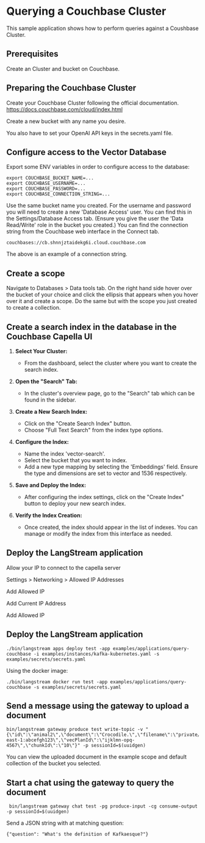 # Querying a Couchbase Cluster

This sample application shows how to perform queries against a Coushbase Cluster.

## Prerequisites

Create an Cluster and bucket on Couchbase.


## Preparing the Couchbase Cluster

Create your Couchbase Cluster following the official documentation.
https://docs.couchbase.com/cloud/index.html

Create a new bucket with any name you desire.

You also have to set your OpenAI API keys in the secrets.yaml file. 

## Configure access to the Vector Database

Export some ENV variables in order to configure access to the database:

```
export COUCHBASE_BUCKET_NAME=...
export COUCHBASE_USERNAME=...
export COUCHBASE_PASSWORD=...
export COUCHBASE_CONNECTION_STRING=...
```

Use the same bucket name you created.
For the username and password you will need to create a new 'Database Access' user. You can find this in the Settings/Database Access tab.
(Ensure you give the user the 'Data Read/Write' role in the bucket you created.)
You can find the connection string from the Couchbase web interface in the Connect tab.

```
couchbases://cb.shnnjztaidekg6i.cloud.couchbase.com
```

The above is an example of a connection string.

## Create a scope

Navigate to Databases > Data tools tab.
On the right hand side hover over the bucket of your choice and click the ellipsis that appears when you hover over it and create a scope.
Do the same but with the scope you just created to create a collection.

## Create a search index in the database in the Couchbase Capella UI

1. **Select Your Cluster:**
   - From the dashboard, select the cluster where you want to create the search index.

2. **Open the "Search" Tab:**
   - In the cluster's overview page, go to the "Search" tab which can be found in the sidebar.

3. **Create a New Search Index:**
   - Click on the "Create Search Index" button.
   - Choose "Full Text Search" from the index type options.

4. **Configure the Index:**
   - Name the index 'vector-search'.
   - Select the bucket that you want to index.
   - Add a new type mapping by selecting the 'Embeddings' field. Ensure the type and dimensions are set to vector and 1536 respectively.

5. **Save and Deploy the Index:**
   - After configuring the index settings, click on the "Create Index" button to deploy your new search index.

6. **Verify the Index Creation:**
   - Once created, the index should appear in the list of indexes. You can manage or modify the index from this interface as needed.

## Deploy the LangStream application
Allow your IP to connect to the capella server

Settings > Networking > Allowed IP Addresses 

Add Allowed IP 

Add Current IP Address

Add Allowed IP


## Deploy the LangStream application

```
./bin/langstream apps deploy test -app examples/applications/query-couchbase -i examples/instances/kafka-kubernetes.yaml -s examples/secrets/secrets.yaml
```
Using the docker image:

```
./bin/langstream docker run test -app examples/applications/query-couchbase -s examples/secrets/secrets.yaml
```

## Send a message using the gateway to upload a document

```
bin/langstream gateway produce test write-topic -v "{\"id\":\"animal2\",\"document\":\"Crocodile.\",\"filename\":\"private/us-east-1:abcefgh123\",\"vecPlanId\":\"ijklmn-opq-4567\",\"chunkId\":\"10\"}" -p sessionId=$(uuidgen)

```
You can view the uploaded document in the example scope and default collection of the bucket you selected.

## Start a chat using the gateway to query the document

```
 bin/langstream gateway chat test -pg produce-input -cg consume-output -p sessionId=$(uuidgen)
 ```

 Send a JSON string with at matching question:

```
{"question": "What's the definition of Kafkaesque?"}
```



